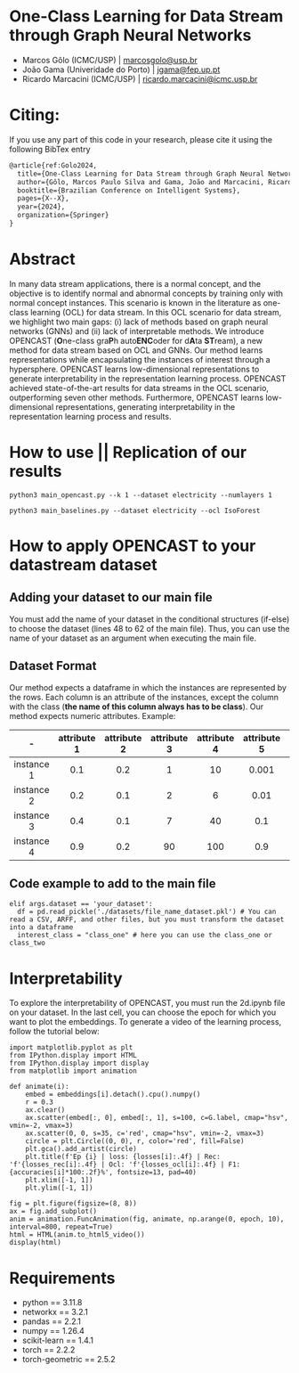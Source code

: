 # One-Class Learning for Data Stream through Graph Neural Networks

- Marcos Gôlo (ICMC/USP) | marcosgolo@usp.br
- João Gama (Univeridade do Porto) | jgama@fep.up.pt
- Ricardo Marcacini (ICMC/USP) | ricardo.marcacini@icmc.usp.br

# Citing:

If you use any part of this code in your research, please cite it using the following BibTex entry
```latex
@article{ref:Golo2024,
  title={One-Class Learning for Data Stream through Graph Neural Networks},
  author={Gôlo, Marcos Paulo Silva and Gama, João and Marcacini, Ricardo Marcondes},
  booktitle={Brazilian Conference on Intelligent Systems},
  pages={X--X},
  year={2024},
  organization={Springer}
}
```

# Abstract 
In many data stream applications, there is a normal concept, and the objective is to identify normal and abnormal concepts by training only with normal concept instances. This scenario is known in the literature as one-class learning (OCL) for data stream. In this OCL scenario for data stream, we highlight two main gaps: (i) lack of methods based on graph neural networks (GNNs) and (ii) lack of interpretable methods. We introduce OPENCAST (**O**ne-class gra**P**h auto**ENC**oder for d**A**ta **ST**ream), a new method for data stream based on OCL and GNNs. Our method learns representations while encapsulating the instances of interest through a hypersphere. OPENCAST learns low-dimensional representations to generate interpretability in the representation learning process. OPENCAST achieved state-of-the-art results for data streams in the OCL scenario, outperforming seven other methods. Furthermore, OPENCAST learns low-dimensional representations, generating interpretability in the representation learning process and results.

# How to use || Replication of our results
```
python3 main_opencast.py --k 1 --dataset electricity --numlayers 1

python3 main_baselines.py --dataset electricity --ocl IsoForest
```
# How to apply OPENCAST to your datastream dataset

## Adding your dataset to our main file

You must add the name of your dataset in the conditional structures (if-else) to choose the dataset (lines 48 to 62 of the main file). Thus, you can use the name of your dataset as an argument when executing the main file.

## Dataset Format 

Our method expects a dataframe in which the instances are represented by the rows. Each column is an attribute of the instances, except the column with the class (**the name of this column always has to be class**). Our method expects numeric attributes. Example:

| - | attribute 1 | attribute 2 | attribute 3 | attribute 4 | attribute 5 | class |
| :---: | :---: | :---: | :---: | :---: | :---: | :---: |
| instance 1 | 0.1 | 0.2 | 1 | 10 | 0.001 | class_one |
| instance 2 | 0.2 | 0.1 | 2 | 6 | 0.01 | class_one |
| instance 3 | 0.4 | 0.1 | 7 | 40 | 0.1 | class_two |
| instance 4 | 0.9 | 0.2 | 90 | 100 | 0.9 | class_two |

## Code example to add to the main file
```
elif args.dataset == 'your_dataset':
  df = pd.read_pickle('./datasets/file_name_dataset.pkl') # You can read a CSV, ARFF, and other files, but you must transform the dataset into a dataframe
  interest_class = "class_one" # here you can use the class_one or class_two
```
# Interpretability

To explore the interpretability of OPENCAST, you must run the 2d.ipynb file on your dataset. In the last cell, you can choose the epoch for which you want to plot the embeddings. To generate a video of the learning process, follow the tutorial below:
```
import matplotlib.pyplot as plt
from IPython.display import HTML
from IPython.display import display
from matplotlib import animation

def animate(i):
    embed = embeddings[i].detach().cpu().numpy()
    r = 0.3
    ax.clear()
    ax.scatter(embed[:, 0], embed[:, 1], s=100, c=G.label, cmap="hsv", vmin=-2, vmax=3)
    ax.scatter(0, 0, s=35, c='red', cmap="hsv", vmin=-2, vmax=3)
    circle = plt.Circle((0, 0), r, color='red', fill=False)
    plt.gca().add_artist(circle)
    plt.title(f'Ep {i} | loss: {losses[i]:.4f} | Rec: 'f'{losses_rec[i]:.4f} | Ocl: 'f'{losses_ocl[i]:.4f} | F1: {accuracies[i]*100:.2f}%', fontsize=13, pad=40)
    plt.xlim([-1, 1])
    plt.ylim([-1, 1])

fig = plt.figure(figsize=(8, 8))
ax = fig.add_subplot()
anim = animation.FuncAnimation(fig, animate, np.arange(0, epoch, 10), interval=800, repeat=True)
html = HTML(anim.to_html5_video())
display(html)

```

# Requirements
 - python == 3.11.8
 - networkx == 3.2.1
 - pandas == 2.2.1
 - numpy == 1.26.4
 - scikit-learn == 1.4.1
 - torch == 2.2.2
 - torch-geometric == 2.5.2

